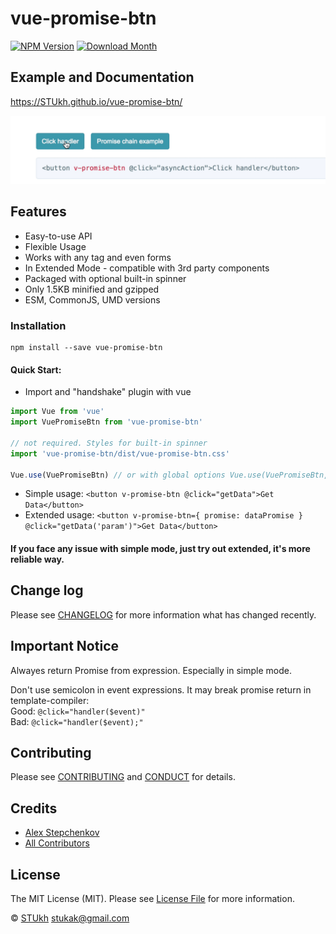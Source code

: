 # vue-promise-btn

[![NPM Version](http://img.shields.io/npm/v/vue-promise-btn.svg?style=flat-square)](https://www.npmjs.com/package/vue-promise-btn)
[![Download Month](http://img.shields.io/npm/dm/vue-promise-btn.svg?style=flat-square)](https://www.npmjs.com/package/vue-promise-btn)

## Example and Documentation
https://STUkh.github.io/vue-promise-btn/

<div style="text-align:center" align="center">
    <img src="example/example.gif" alt="vue-promise-btn">
</div>

## Features
- Easy-to-use API
- Flexible Usage
- Works with any tag and even forms
- In Extended Mode - compatible with 3rd party components
- Packaged with optional built-in spinner
- Only 1.5KB minified and gzipped
- ESM, CommonJS, UMD versions

### Installation
```
npm install --save vue-promise-btn
```
#### Quick Start:
- Import and "handshake" plugin with vue
```javascript
import Vue from 'vue'
import VuePromiseBtn from 'vue-promise-btn'

// not required. Styles for built-in spinner
import 'vue-promise-btn/dist/vue-promise-btn.css'

Vue.use(VuePromiseBtn) // or with global options Vue.use(VuePromiseBtn, {})
```

- Simple usage:
``` <button v-promise-btn @click="getData">Get Data</button> ```
- Extended usage: ``` <button v-promise-btn={ promise: dataPromise } @click="getData('param')">Get Data</button> ```

#### If you face any issue with simple mode, just try out extended, it's more reliable way.

## Change log

Please see [CHANGELOG](CHANGELOG.md) for more information what has changed recently.

## Important Notice

Alwayes return Promise from expression. Especially in simple mode.

Don't use semicolon in event expressions. It may break promise return in template-compiler: <br>
Good: `@click="handler($event)"` <br>
Bad: `@click="handler($event);"`

## Contributing

Please see [CONTRIBUTING](CONTRIBUTING.md) and [CONDUCT](CONDUCT.md) for details.

## Credits

- [Alex Stepchenkov](https://github.com/STUkh)
- [All Contributors](https://github.com/STUkh/vue-promise-btn/graphs/contributors)

## License

The MIT License (MIT). Please see [License File](LICENSE.md) for more information.

&copy; [STUkh](https://github.com/STUkh) <stukak@gmail.com>
